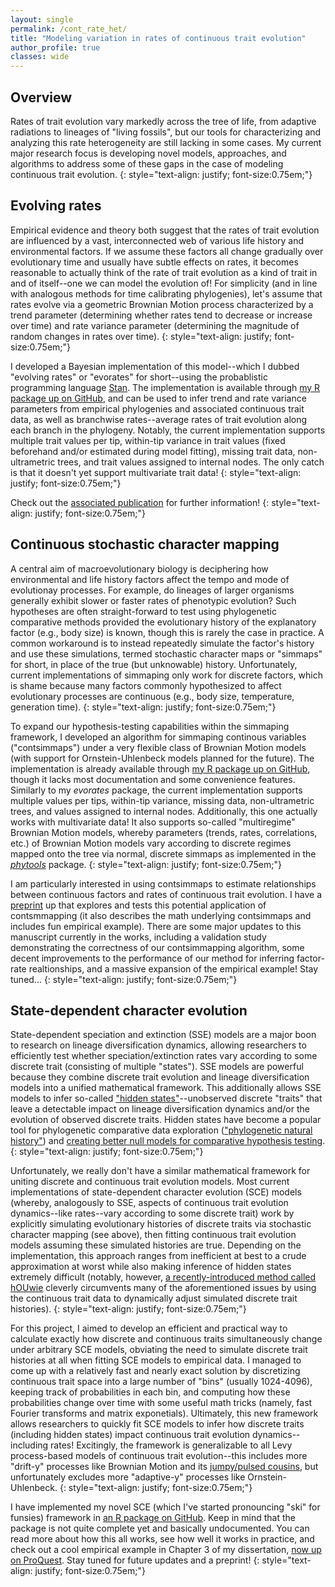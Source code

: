 ```yaml
---
layout: single
permalink: /cont_rate_het/
title: "Modeling variation in rates of continuous trait evolution"
author_profile: true
classes: wide
---
```


## Overview

Rates of trait evolution vary markedly across the tree of life, from adaptive radiations to lineages of "living fossils", but our tools for characterizing and analyzing this rate heterogeneity are still lacking in some cases. My current major research focus is developing novel models, approaches, and algorithms to address some of these gaps in the case of modeling continuous trait evolution.
{: style="text-align: justify; font-size:0.75em;"}

## Evolving rates

Empirical evidence and theory both suggest that the rates of trait evolution are influenced by a vast, interconnected web of various life history and environmental factors. If we assume these factors all change gradually over evolutionary time and usually have subtle effects on rates, it becomes reasonable to actually think of the rate of trait evolution as a kind of trait in and of itself--one we can model the evolution of! For simplicity (and in line with analogous methods for time calibrating phylogenies), let's assume that rates evolve via a geometric Brownian Motion process characterized by a trend parameter (determining whether rates tend to decrease or increase over time) and rate variance parameter (determining the magnitude of random changes in rates over time).
{: style="text-align: justify; font-size:0.75em;"}

I developed a Bayesian implementation of this model--which I dubbed "evolving rates" or "evorates" for short--using the probablistic programming language [Stan](https://mc-stan.org/). The implementation is available through [my R package up on GitHub](https://github.com/bstaggmartin/evorates/), and can be used to infer trend and rate variance parameters from empirical phylogenies and associated continuous trait data, as well as branchwise rates--average rates of trait evolution along each branch in the phylogeny. Notably, the current implementation supports multiple trait values per tip, within-tip variance in trait values (fixed beforehand and/or estimated during model fitting), missing trait data, non-ultrametric trees, and trait values assigned to internal nodes. The only catch is that it doesn't yet support multivariate trait data!
{: style="text-align: justify; font-size:0.75em;"}

Check out the [associated publication](https://doi.org/10.1093/sysbio/syac068) for further information!
{: style="text-align: justify; font-size:0.75em;"}

## Continuous stochastic character mapping

A central aim of macroevolutionary biology is deciphering how environmental and life history factors affect the tempo and mode of evolutionay processes. For example, do lineages of larger organisms generally exhibit slower or faster rates of phenotypic evolution? Such hypotheses are often straight-forward to test using phylogenetic comparative methods provided the evolutionary history of the explanatory factor (e.g., body size) is known, though this is rarely the case in practice. A common workaround is to instead repeatedly simulate the factor's history and use these simulations, termed stochastic character maps or "simmaps" for short, in place of the true (but unknowable) history. Unfortunately, current implementations of simmaping only work for discrete factors, which is shame because many factors commonly hypothesized to affect evolutionary processes are continuous (e.g., body size, temperature, generation time).
{: style="text-align: justify; font-size:0.75em;"}

To expand our hypothesis-testing capabilities within the simmaping framework, I developed an algorithm for simmaping continous variables ("contsimmaps") under a very flexible class of Brownian Motion models (with support for Ornstein-Uhlenbeck models planned for the future). The implementation is already available through [my R package up on GitHub](https://github.com/bstaggmartin/contsimmap/), though it lacks most documentation and some convenience features. Similarly to my _evorates_ package, the current implementation supports multiple values per tips, within-tip variance, missing data, non-ultrametric trees, and values assigned to internal nodes. Additionally, this one actually works with multivariate data! It also supports so-called "multiregime" Brownian Motion models, whereby parameters (trends, rates, correlations, etc.) of Brownian Motion models vary according to discrete regimes mapped onto the tree via normal, discrete simmaps as implemented in the [_phytools_](http://blog.phytools.org/) package.
{: style="text-align: justify; font-size:0.75em;"}

I am particularly interested in using contsimmaps to estimate relationships between continuous factors and rates of continuous trait evolution. I have a [preprint](https://www.biorxiv.org/content/10.1101/2024.08.12.607655v1) up that explores and tests this potential application of contsmmapping (it also describes the math underlying contsimmaps and includes fun empirical example). There are some major updates to this manuscript currently in the works, including a validation study demonstrating the correctness of our contsimmapping algorithm, some decent improvements to the performance of our method for inferring factor-rate realtionships, and a massive expansion of the empirical example! Stay tuned...
{: style="text-align: justify; font-size:0.75em;"}

## State-dependent character evolution

State-dependent speciation and extinction (SSE) models are a major boon to research on lineage diversification dynamics, allowing researchers to efficiently test whether speciation/extinction rates vary according to some discrete trait (consisting of multiple "states"). SSE models are powerful because they combine discrete trait evolution and lineage diversification models into a unified mathematical framework. This additionally allows SSE models to infer so-called ["hidden states"](https://doi.org/10.1093/sysbio/syw022)--unobserved discrete "traits" that leave a detectable impact on lineage diversification dynamics and/or the evolution of observed discrete traits. Hidden states have become a popular tool for phylogenetic comparative data exploration (["phylogenetic natural history"](https://doi.org/10.1093/sysbio/syy031)) and [creating better null models for comparative hypothesis testing](https://doi.org/10.1093/sysbio/syac066).
{: style="text-align: justify; font-size:0.75em;"}

Unfortunately, we really don't have a similar mathematical framework for uniting discrete and continuous trait evolution models. Most current implementations of state-dependent character evolution (SCE) models (whereby, analogously to SSE, aspects of continuous trait evolution dynamics--like rates--vary according to some discrete trait) work by explicitly simulating evolutionary histories of discrete traits via stochastic character mapping (see above), then fitting continuous trait evolution models assuming these simulated histories are true. Depending on the implementation, this approach ranges from inefficient at best to a crude approximation at worst while also making inference of hidden states extremely difficult (notably, however, [a recently-introduced method called hOUwie](https://doi.org/10.1093/evolut/qpad002) cleverly circumvents many of the aforementioned issues by using the continuous trait data to dynamically adjust simulated discrete trait histories).
{: style="text-align: justify; font-size:0.75em;"}

For this project, I aimed to develop an efficient and practical way to calculate exactly how discrete and continuous traits simultaneously change under arbitrary SCE models, obviating the need to simulate discrete trait histories at all when fitting SCE models to empirical data. I managed to come up with a relatively fast and nearly exact solution by discretizing continuous trait space into a large number of "bins" (usually 1024-4096), keeping track of probabilities in each bin, and computing how these probabilities change over time with some useful math tricks (namely, fast Fourier transforms and matrix exponetials). Ultimately, this new framework allows researchers to quickly fit SCE models to infer how discrete traits (including hidden states) impact continuous trait evolution dynamics--including rates! Excitingly, the framework is generalizable to all Levy process-based models of continuous trait evolution--this includes more "drift-y" processes like Brownian Motion and its [jumpy/pulsed cousins](https://doi.org/10.1093/sysbio/sys086), but unfortunately excludes more "adaptive-y" processes like Ornstein-Uhlenbeck.
{: style="text-align: justify; font-size:0.75em;"}

I have implemented my novel SCE (which I've started pronouncing "ski" for funsies) framework in [an R package on GitHub](https://github.com/bstaggmartin/sce/). Keep in mind that the package is not quite complete yet and basically undocumented. You can read more about how this all works, see how well it works in practice, and check out a cool empirical example in Chapter 3 of my dissertation, [now up on ProQuest](https://www.proquest.com/docview/3078848974?pq-origsite=gscholar&fromopenview=true&sourcetype=Dissertations%20&%20Theses). Stay tuned for future updates and a preprint!
{: style="text-align: justify; font-size:0.75em;"}
